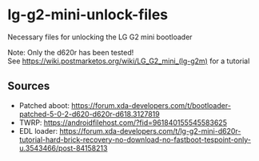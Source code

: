 # lg-g2-mini-unlock-files
Necessary files for unlocking the LG G2 mini bootloader 

Note: Only the d620r has been tested!
<br/>See https://wiki.postmarketos.org/wiki/LG_G2_mini_(lg-g2m) for a tutorial

## Sources
* Patched aboot: https://forum.xda-developers.com/t/bootloader-patched-5-0-2-d620-d620r-d618.3127819
* TWRP: https://androidfilehost.com/?fid=961840155545583625
* EDL loader: https://forum.xda-developers.com/t/lg-g2-mini-d620r-tutorial-hard-brick-recovery-no-download-no-fastboot-tespoint-only-u.3543466/post-84158213
